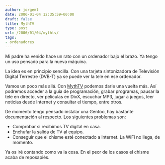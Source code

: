 ```yaml
---
author: jorgeml
date: 2006-01-04 12:35:59+00:00
draft: false
title: MythTV
type: post
url: /2006/01/04/mythtv/
tags:
- ordenadores
---
```


Mi padre ha venido hace un rato con un ordenador bajo el brazo. Ya tengo un uso pensado para la nueva máquina.

La idea es en principio sencilla. Con una tarjeta sintonizadora de Televisión Digital Terrestre (DVB-T) ya se puede ver la tele en ese ordenador.

Vamos un poco más allá. Con [MythTV](http://www.mythtv.org) podemos darle una vuelta más. Así podremos acceder a la guía de programación, grabar programas, pausar la tele en directo, ver películas en DivX, escuchar MP3, jugar a juegos, leer noticias desde Internet y consultar el tiempo, entre otros.

De momento tengo pensado instalar una Gentoo, hay bastante documentación al respecto. Los siguientes problemas son:

* Comprobar si recibimos TV digital en casa.
* Enchufar la salida de TV al equipo.
* Conseguir que el chisme esté conectado a Internet. La WiFi no llega, de momento.

Ya os iré contando como va la cosa. En el peor de los casos el chisme acaba de reposapiés.
